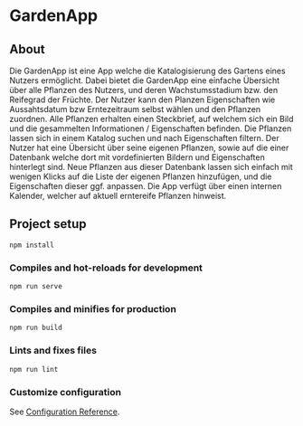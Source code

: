 # GardenApp

## About

Die GardenApp ist eine App welche die Katalogisierung des Gartens eines Nutzers ermöglicht. Dabei bietet die GardenApp eine einfache Übersicht über alle Pflanzen des Nutzers, und deren Wachstumsstadium bzw. den Reifegrad der Früchte. Der Nutzer kann den Planzen Eigenschaften wie Aussahtsdatum bzw Erntezeitraum selbst wählen und den Pflanzen zuordnen. Alle Pflanzen erhalten einen Steckbrief, auf welchem sich ein Bild und die gesammelten Informationen / Eigenschaften befinden. Die Pflanzen lassen sich in einem Katalog suchen und nach Eigenschaften filtern. Der Nutzer hat eine Übersicht über seine eigenen Pflanzen, sowie auf die einer Datenbank welche dort mit vordefinierten Bildern und Eigenschaften hinterlegt sind. Neue Pflanzen aus dieser Datenbank lassen sich einfach mit wenigen Klicks auf die Liste der eigenen Pflanzen hinzufügen, und die Eigenschaften dieser ggf. anpassen. Die App verfügt über einen internen Kalender, welcher auf aktuell erntereife Pflanzen hinweist.

## Project setup
```
npm install
```

### Compiles and hot-reloads for development
```
npm run serve
```

### Compiles and minifies for production
```
npm run build
```

### Lints and fixes files
```
npm run lint
```

### Customize configuration
See [Configuration Reference](https://cli.vuejs.org/config/).
